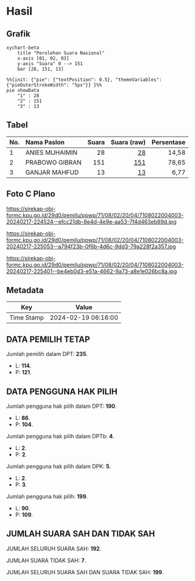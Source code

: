 # Hasil

## Grafik

```mermaid
xychart-beta
    title "Perolehan Suara Nasional"
    x-axis [01, 02, 03]
    y-axis "Suara" 0 --> 151
    bar [28, 151, 13]
```

```mermaid
%%{init: {"pie": {"textPosition": 0.5}, "themeVariables": {"pieOuterStrokeWidth": "5px"}} }%%
pie showData
    "1" : 28
    "2" : 151
    "3" : 13
```

## Tabel

| No. | Nama Paslon    | Suara | Suara (raw) | Persentase |
|:--- |:-------------- | -----:| -----------:| ----------:|
| 1   | ANIES MUHAIMIN | 28    | [28][p-1]   | 14,58      |
| 2   | PRABOWO GIBRAN | 151   | [151][p-2]  | 78,65      |
| 3   | GANJAR MAHFUD  | 13    | [13][p-3]   | 6,77       |


[p-1]: https://github.com/gigit-pemilu/pemilu-2024/blob/main/pilpres/hitung-suara/sub/71-sulawesi-utara/sub/08-bolaang-mongondow-utara/sub/02-bintauna/sub/2004-kuhanga/sub/003-tps/sub/paslon-1.txt
[p-2]: https://github.com/gigit-pemilu/pemilu-2024/blob/main/pilpres/hitung-suara/sub/71-sulawesi-utara/sub/08-bolaang-mongondow-utara/sub/02-bintauna/sub/2004-kuhanga/sub/003-tps/sub/paslon-2.txt
[p-3]: https://github.com/gigit-pemilu/pemilu-2024/blob/main/pilpres/hitung-suara/sub/71-sulawesi-utara/sub/08-bolaang-mongondow-utara/sub/02-bintauna/sub/2004-kuhanga/sub/003-tps/sub/paslon-3.txt

## Foto C Plano

https://sirekap-obj-formc.kpu.go.id/29d0/pemilu/ppwp/71/08/02/20/04/7108022004003-20240217-224524--efcc21db-8e4d-4e9e-aa53-7f4d463eb89d.jpg

https://sirekap-obj-formc.kpu.go.id/29d0/pemilu/ppwp/71/08/02/20/04/7108022004003-20240217-225053--a794f23b-0f6b-4d6c-9dd3-79a228f2a357.jpg

https://sirekap-obj-formc.kpu.go.id/29d0/pemilu/ppwp/71/08/02/20/04/7108022004003-20240217-225401--be4eb0d3-e51a-4662-9a73-a8e1e026bc8a.jpg


## Metadata

| Key        | Value               |
| ---------- | ------------------- |
| Time Stamp | 2024-02-19 06:16:00 |


## DATA PEMILIH TETAP

Jumlah pemilih dalam DPT: **235**.
 * L: **114**.
 * P: **121**.

## DATA PENGGUNA HAK PILIH

Jumlah pengguna hak pilih dalam DPT: **190**.
 * L: **86**.
 * P: **104**.

Jumlah pengguna hak pilih dalam DPTb: **4**.
 * L: **2**.
 * P: **2**.

Jumlah pengguna hak pilih dalam DPK: **5**.
 * L: **2**.
 * P: **3**.

Jumlah pengguna hak pilih: **199**.
 * L: **90**.
 * P: **109**.

## JUMLAH SUARA SAH DAN TIDAK SAH

JUMLAH SELURUH SUARA SAH: **192**.

JUMLAH SUARA TIDAK SAH: **7**.

JUMLAH SELURUH SUARA SAH DAN SUARA TIDAK SAH: **199**.


